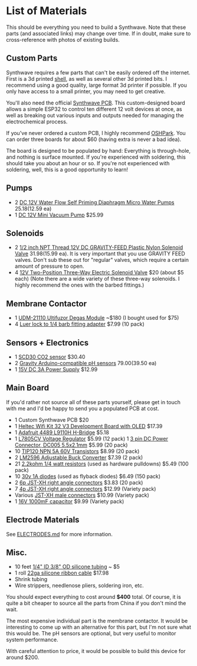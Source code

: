 # List of Materials

This should be everything you need to build a Synthwave. Note that these parts (and associated links) may change over
time. If in doubt, make sure to cross-reference with photos of existing builds.

## Custom Parts

Synthwave requires a few parts that can't be easily ordered off the internet. First is a 3d printed [shell](/model), as
well as several other 3d printed bits. I recommend using a good quality, large format 3d printer if possible. If you
only have access to a small printer, you may need to get creative.

You'll also need the official [Synthwave PCB](/pcb). This custom-designed board allows a simple ESP32 to control ten
different 12 volt devices at once, as well as breaking out various inputs and outputs needed for managing the
electrochemical process.

If you've never ordered a custom PCB, I highly recommend [OSHPark](https://oshpark.com/). You can order three boards for
about $60 (having extra is never a bad idea).

The board is designed to be populated by hand: Everything is through-hole, and nothing is surface mounted. If you're
experienced with soldering, this should take you about an hour or so. If you're not experienced with soldering, well,
this is a good opportunity to learn!

## Pumps

-   2 [DC 12V Water Flow Self Priming Diaphragm Micro Water Pumps](https://www.amazon.com/gp/product/B09NQZHBQ2) $25.18
    ($12.59 ea)
-   1
    [DC 12V Mini Vacuum Pump](https://www.amazon.com/gp/product/B071GL3XXQ/ref=ppx_yo_dt_b_search_asin_title?ie=UTF8&psc=1)
    $25.99

## Solenoids

-   2 [1/2 inch NPT Thread 12V DC GRAVITY-FEED Plastic Nylon Solenoid Valve](https://www.ebay.com/itm/290763981675)
    $31.98 ($15.99 ea). It is very important that you use GRAVITY FEED valves. Don't sub these out for "regular" valves,
    which require a certain amount of pressure to open.
-   4 [12V Two-Position Three-Way Electric Solenoid Valve](https://www.aliexpress.us/item/3256804915255792.html) $20
    (about $5 each) (Note there are a wide variety of these three-way solenoids. I highly recommend the ones with the
    barbed fittings.)

## Membrane Contactor

-   1 [UDM-21110 Ultifuzor Degas Module](https://www.ebay.com/itm/115469063200) ~$180 (I bought used for $75)
-   4 [Luer lock to 1/4 barb fitting adapter](https://www.amazon.com/gp/product/B0BB649WM2/) $7.99 (10 pack)

## Sensors + Electronics

-   1 [SCD30 CO2 sensor](https://www.amazon.com/extralife-Quality-Sensors-Module-Measurements/dp/B0BBGSQTYJ) $30.40
-   2 [Gravity Arduino-compatible pH sensors](https://www.dfrobot.com/product-1782.html) $79.00 ($39.50 ea)
-   1 [15V DC 3A Power Supply](https://www.amazon.com/Adapter-Switching-Converter-100V-240V-Positive/dp/B08CZD4HWG)
    $12.99

## Main Board

If you'd rather not source all of these parts yourself, please get in touch with me and I'd be happy to send you a
populated PCB at cost.

-   1 Custom Synthwave PCB $20
-   1
    [Heltec Wifi Kit 32 V3 Development Board with OLED](https://www.amazon.com/HiLetgo-Display-Bluetooth-Internet-Development/dp/B07DKD79Y9)
    $17.39
-   1 [Adafruit 4489 L9110H H-Bridge](https://www.amazon.com/gp/product/B085KYNY3H/) $5.18
-   1 [L7805CV Voltage Regulator](https://www.amazon.com/dp/B0C5M51R2Z) $5.99 (12 pack) 1
    [3 pin DC Power Connector, DC005 5.5x2.1mm](https://www.amazon.com/dp/B081DYQSC9) $5.99 (20 pack)
-   10 [TIP120 NPN 5A 60V Transistors](https://www.amazon.com/gp/product/B08BFYYK7D/ref=ppx_yo_dt_b_search_asin_title)
    $8.99 (20 pack)
-   2 [LM2596 Adjustable Buck Converter](https://www.amazon.com/gp/product/B06XRN7NFQ) $7.39 (2 pack)
-   21 [2.2kohm 1/4 watt resistors](https://www.amazon.com/dp/B08QRPRVMJ) (used as hardware pulldowns) $5.49 (100 pack)
-   10 [30v 1A diodes](https://www.amazon.com/ALLECIN-1N5818-Schottky-Rectifier-Switching/dp/B0CKSHS9CM) (used as
    flyback diodes) $6.49 (150 pack)
-   2 [6p JST-XH right angle connectors](https://www.ebay.com/itm/333956640248?var=543005151524) $3.83 (20 pack)
-   7 [4p JST-XH right angle connectors](https://www.amazon.com/gp/product/B0CH8G2XN9) $12.99 (Variety pack)
-   Various [JST-XH male connectors](https://www.amazon.com/gp/product/B01MCZE2HM) $10.99 (Variety pack)
-   1
    [16V 1000mF capacitor](https://www.amazon.com/Twidec-Electrolytic-Assortment-0-1uF-1000uF-Capacitors/dp/B0CRYBVXVL)
    $9.99 (Variety pack)

## Electrode Materials

See [ELECTRODES.md](ELECTRODES.md) for more information.

## Misc.

-   10 feet [1/4" ID 3/8" OD silicone tubing](https://www.amazon.com/dp/B07W918CBP) ~ $5
-   1 roll [22ga silicone ribbon cable](https://www.amazon.com/BNTECHGO-Silicone-Ribbon-Flexible-Strand/dp/B09X48VJMY)
    $17.98
-   Shrink tubing
-   Wire strippers, needlenose pliers, soldering iron, etc.

You should expect everything to cost around **$400** total. Of course, it is quite a bit cheaper to source all the parts
from China if you don't mind the wait.

The most expensive individual part is the membrane contactor. It would be interesting to come up with an alternative for
this part, but I'm not sure what this would be. The pH sensors are optional, but very useful to monitor system
performance.

With careful attention to price, it would be possible to build this device for around $200.
